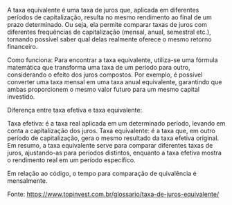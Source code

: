 A taxa equivalente é uma taxa de juros que, aplicada em diferentes períodos de capitalização, resulta no mesmo rendimento ao final de um prazo determinado. Ou seja, ela permite comparar taxas de juros com diferentes frequências de capitalização (mensal, anual, semestral etc.), tornando possível saber qual delas realmente oferece o mesmo retorno financeiro.

Como funciona:
Para encontrar a taxa equivalente, utiliza-se uma fórmula matemática que transforma uma taxa de um período para outro, considerando o efeito dos juros compostos. Por exemplo, é possível converter uma taxa mensal em uma taxa anual equivalente, garantindo que ambas proporcionem o mesmo valor futuro para um mesmo capital investido.

Diferença entre taxa efetiva e taxa equivalente:

Taxa efetiva: é a taxa real aplicada em um determinado período, levando em conta a capitalização dos juros.
Taxa equivalente: é a taxa que, em outro período de capitalização, gera o mesmo resultado da taxa efetiva original.
Em resumo, a taxa equivalente serve para comparar diferentes taxas de juros, ajustando-as para períodos distintos, enquanto a taxa efetiva mostra o rendimento real em um período específico.

Em relação ao código, o tempo para comparação de quivalência é mensalmente.

Fonte: https://www.topinvest.com.br/glossario/taxa-de-juros-equivalente/